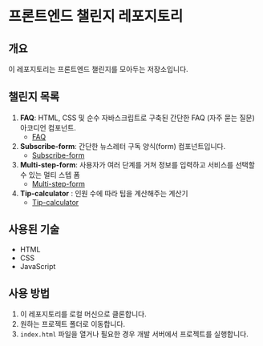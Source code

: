# 프론트엔드 챌린지 레포지토리

## 개요

이 레포지토리는 프론트엔드 챌린지를 모아두는 저장소입니다.

## 챌린지 목록

1. **FAQ**: HTML, CSS 및 순수 자바스크립트로 구축된 간단한 FAQ (자주 묻는 질문) 아코디언 컴포넌트.
   - [FAQ](https://github.com/catmaker/Frontend-Challenge/tree/main/faq-accordion-main)
2. **Subscribe-form**: 간단한 뉴스레터 구독 양식(form) 컴포넌트입니다.
   - [Subscribe-form](https://github.com/catmaker/Frontend-Challenge/tree/main/newsletter-sign-up-with-success-message-main)
3. **Multi-step-form**: 사용자가 여러 단계를 거쳐 정보를 입력하고 서비스를 선택할 수 있는 멀티 스텝 폼
   - [Multi-step-form](https://github.com/catmaker/Frontend-Challenge/tree/main/multi-step-form-main)
4. **Tip-calculator** : 인원 수에 따라 팁을 계산해주는 계산기
   - [Tip-calculator](https://github.com/catmaker/Frontend-Challenge/tree/main/tip-calculator-app-main)
  

## 사용된 기술

- HTML
- CSS
- JavaScript


## 사용 방법

1. 이 레포지토리를 로컬 머신으로 클론합니다.
2. 원하는 프로젝트 폴더로 이동합니다.
3. `index.html` 파일을 열거나 필요한 경우 개발 서버에서 프로젝트를 실행합니다.

